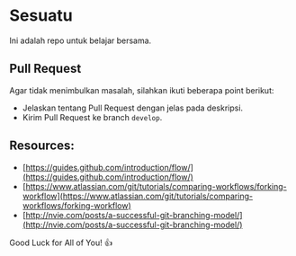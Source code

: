 # Sesuatu

Ini adalah repo untuk belajar bersama.

## Pull Request

Agar tidak menimbulkan masalah, silahkan ikuti beberapa point berikut:

* Jelaskan tentang Pull Request dengan jelas pada deskripsi.
* Kirim Pull Request ke branch `develop`.


## Resources:

* [https://guides.github.com/introduction/flow/](https://guides.github.com/introduction/flow/)
* [https://www.atlassian.com/git/tutorials/comparing-workflows/forking-workflow](https://www.atlassian.com/git/tutorials/comparing-workflows/forking-workflow)
* [http://nvie.com/posts/a-successful-git-branching-model/](http://nvie.com/posts/a-successful-git-branching-model/)

Good Luck for All of You! :thumbsup:
